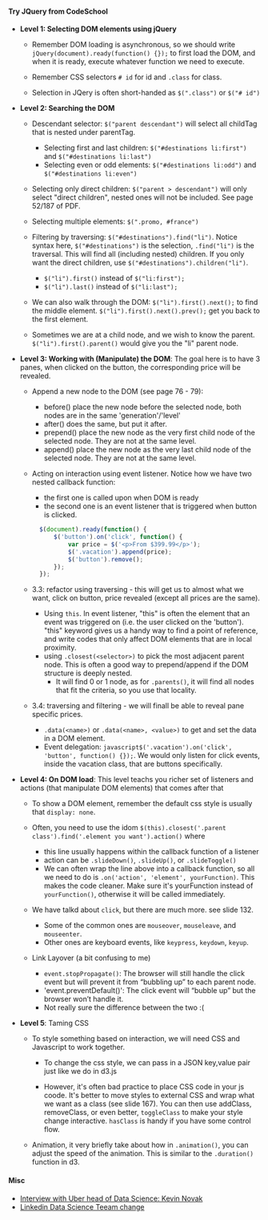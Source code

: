 #### Try JQuery from CodeSchool

* **Level 1: Selecting DOM elements using jQuery**
	
	* Remember DOM loading is asynchronous, so we should write `jQuery(document).ready(function() {});` to first load the DOM, and when it is ready, execute whatever function we need to execute.

	* Remember CSS selectors `# id` for id and `.class` for class.

	* Selection in JQery is often short-handed as `$(".class")` or `$("# id")`


* **Level 2: Searching the DOM**

	* Descendant selector: `$("parent descendant")` will select all childTag that is nested under parentTag.

		* Selecting first and last children: `$("#destinations li:first")` and `$("#destinations li:last")`
		* Selecting even or odd elements: `$("#destinations li:odd")` and `$("#destinations li:even")`

	* Selecting only direct children: `$("parent > descendant")` will only select "direct children", nested ones will not be included. See page 52/187 of PDF.

	* Selecting multiple elements: `$(".promo, #france")`

	* Filtering by traversing: `$("#destinations").find("li")`. Notice syntax here, `$("#destinations")` is the selection, `.find("li")` is the traversal. This will find all (including nested) children. If you only want the direct children, use `$("#destinations").children("li")`.
		
		* `$("li").first()` instead of `$("li:first");` 
		* `$("li").last()` instead of `$("li:last");` 

	* We can also walk through the DOM: `$("li").first().next();` to find the middle element. `$("li").first().next().prev();` get you back to the first element.

	* Sometimes we are at a child node, and we wish to know the parent. `$("li").first().parent()` would give you the "li" parent node.


* **Level 3: Working with (Manipulate) the DOM**: The goal here is to have 3 panes, when clicked on the button, the corresponding price will be revealed.

	* Append a new node to the DOM (see page 76 - 79):
		* before(<element>) place the new node before the selected node, both nodes are in the same 'generation'/'level'
		* after(<element>) does the same, but put it after.
		* prepend(<element>) place the new node as the very first child node of the selected node. They are not at the same level.
		* append(<element>) place the new node as the very last child node of the selected node. They are not at the same level.

	* Acting on interaction using event listener. Notice how we have two nested callback function:
		* the first one is called upon when DOM is ready
		* the second one is an event listener that is triggered when button is clicked.
	  ```javascript
		$(document).ready(function() {
   			$('button').on('click', function() {
     			var price = $('<p>From $399.99</p>');
     			$('.vacation').append(price);
     			$('button').remove();
			}); 
		});
	  ```

	* 3.3: refactor using traversing - this will get us to almost what we want, click on button, price revealed (except all prices are the same).
		* Using `this`. In event listener, "this" is often the element that an event was triggered on (i.e. the user clicked on the 'button'). "this" keyword gives us a handy way to find a point of reference, and write codes that only affect DOM elements that are in local proximity.
		* using `.closest(<selector>)` to pick the most adjacent parent node. This is often a good way to prepend/append if the DOM structure is deeply nested. 
			* It will find 0 or 1 node, as for `.parents()`, it will find all nodes that fit the criteria, so you use that locality.

	* 3.4: traversing and filtering - we will finall be able to reveal pane specific prices.
		* `.data(<name>)` or `.data(<name>, <value>)` to get and set the data in a DOM element.
		* Event delegation: `javascript$('.vacation').on('click', 'button', function() {});`. We would only listen for click events, inside the vacation class, that are buttons specifically.


* **Level 4: On DOM load**: This level teachs you richer set of listeners and actions (that manipulate DOM elements) that comes after that

	* To show a DOM element, remember the default css style is usually that `display: none`.
	
	* Often, you need to use the idom `$(this).closest('.parent class').find('.element you want').action()` where
		* this line usually happens within the callback function of a listener
		* action can be `.slideDown()`, `.slideUp()`, or `.slideToggle()`
		* We can often wrap the line above into a callback function, so all we need to do is `.on('action', 'element', yourFunction)`. This makes the code cleaner. Make sure it's yourFunction instead of `yourFunction()`, otherwise it will be called immediately.

	* We have talkd about `click`, but there are much more. see slide 132. 
		* Some of the common ones are `mouseover`, `mouseleave`, and `mouseenter`.
		* Other ones are keyboard events, like `keypress`, `keydown`, `keyup`.

	* Link Layover (a bit confusing to me)
		* `event.stopPropagate()`: The browser will still handle the click event but will prevent it from “bubbling up” to each parent node.
		* 'event.preventDefault()': The click event will “bubble up” but the browser won’t handle it. 
		* Not really sure the difference between the two :(


* **Level 5**: Taming CSS

	* To style something based on interaction, we will need CSS and Javascript to work together.
		
		* To change the css style, we can pass in a JSON key,value pair just like we do in d3.js
		
		* However, it's often bad practice to place CSS code in your js coode. It's better to move styles to external CSS and wrap what we want as a class (see slide 167). You can then use addClass, removeClass, or even better, `toggleClass` to make your style change interactive. `hasClass` is handy if you have some control flow.

	* Animation, it very briefly take about how in `.animation()`, you can adjust the speed of the animation. This is similar to the `.duration()` function in d3.

#### Misc
* [Interview with Uber head of Data Science: Kevin Novak](https://chartio.com/blog/2013/10/kevin-novak-interview)
* [Linkedin Data Science Teeam change](http://venturebeat.com/2014/10/31/linkedin-data-science-team/)













